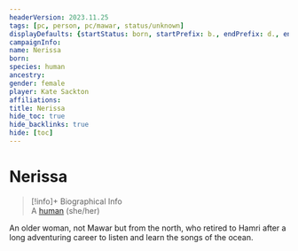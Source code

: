 ```yaml
---
headerVersion: 2023.11.25
tags: [pc, person, pc/mawar, status/unknown]
displayDefaults: {startStatus: born, startPrefix: b., endPrefix: d., endStatus: died}
campaignInfo:
name: Nerissa
born:
species: human
ancestry:
gender: female
player: Kate Sackton
affiliations:
title: Nerissa
hide_toc: true
hide_backlinks: true
hide: [toc]
---
```

# Nerissa
>[!info]+ Biographical Info  
> A [human](<../../../species/humans/humans.md>) (she/her)


An older woman, not Mawar but from the north, who retired to Hamri after a long adventuring career to listen and learn the songs of the ocean.